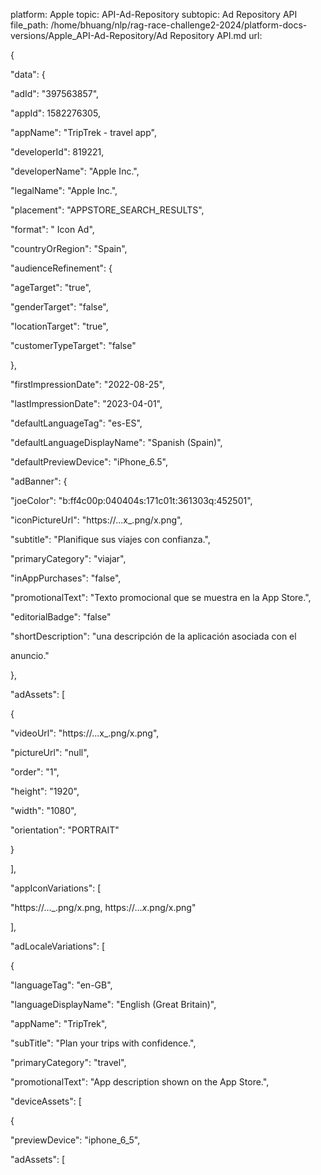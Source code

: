 platform: Apple
topic: API-Ad-Repository
subtopic: Ad Repository API
file_path: /home/bhuang/nlp/rag-race-challenge2-2024/platform-docs-versions/Apple_API-Ad-Repository/Ad Repository API.md
url: <EMPTY>





{

"data": {

"adId": "397563857",

"appId": 1582276305,

"appName": "TripTrek - travel app",

"developerId": 819221,

"developerName": "Apple Inc.",

"legalName": "Apple Inc.",

"placement": "APPSTORE_SEARCH_RESULTS",

"format": " Icon Ad",

"countryOrRegion": "Spain",

"audienceRefinement": {

"ageTarget": "true",

"genderTarget": "false",

"locationTarget": "true",

"customerTypeTarget": "false"

},

"firstImpressionDate": "2022-08-25",

"lastImpressionDate": "2023-04-01",

"defaultLanguageTag": "es-ES",

"defaultLanguageDisplayName": "Spanish (Spain)",

"defaultPreviewDevice": "iPhone_6.5",

"adBanner": {

"joeColor": "b:ff4c00p:040404s:171c01t:361303q:452501",

"iconPictureUrl": "https://...x_.png/x.png",

"subtitle": "Planifique sus viajes con confianza.",

"primaryCategory": "viajar",

"inAppPurchases": "false",

"promotionalText": "Texto promocional que se muestra en la App Store.",

"editorialBadge": "false"

"shortDescription": "una descripción de la aplicación asociada con el

anuncio."

},

"adAssets": [

{

"videoUrl": "https://...x_.png/x.png",

"pictureUrl": "null",

"order": "1",

"height": "1920",

"width": "1080",

"orientation": "PORTRAIT"

}

],

"appIconVariations": [

"https://..._.png/x.png, https://..._x_.png/x.png"

],

"adLocaleVariations": [

{

"languageTag": "en-GB",

"languageDisplayName": "English (Great Britain)",

"appName": "TripTrek",

"subTitle": "Plan your trips with confidence.",

"primaryCategory": "travel",

"promotionalText": "App description shown on the App Store.",

"deviceAssets": [

{

"previewDevice": "iphone_6_5",

"adAssets": [